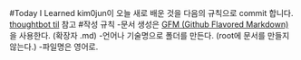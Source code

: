 #Today I Learned
kim0jun이 오늘 새로 배운 것을 다음의 규칙으로 commit 합니다. [thoughtbot til](https://github.com/thoughtbot/til) 참고
#작성 규칙
-문서 생성은 [GFM (Github Flavored Markdown)](https://help.github.com/articles/github-flavored-markdown/) 을 사용한다. (확장자 .md)
-언어나 기술명으로 폴더를 만든다. (root에 문서를 만들지 않는다.)
-파일명은 영어로.


